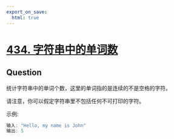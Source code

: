 ```yaml
---
export_on_save:
  html: true
---
```


# [434. 字符串中的单词数](https://leetcode-cn.com/problems/number-of-segments-in-a-string/)

## Question

统计字符串中的单词个数，这里的单词指的是连续的不是空格的字符。

请注意，你可以假定字符串里不包括任何不可打印的字符。

示例:

```java
输入: "Hello, my name is John"
输出: 5
```